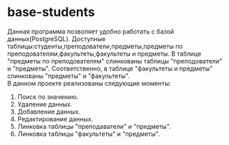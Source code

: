 # base-students
Данная программа позволяет удобно работать с базой данных(PostgreSQL). Доступные таблицы:студенты,преподователи,предметы,предметы по преподователям,факультеты,факультеты и предметы.
В таблице "предметы по преподователям" слинкованы таблицы "преподователи" и "предметы".
Соответственно, в таблице "факультеты и предметы" слинкованы "предметы" и "факультеты".   
В данном проекте реализованы следующие моменты: 
1. Поиск по значению. 
2. Удаление данных.
3. Добавление данных. 
4. Редактирование данных. 
5. Линковка таблицы "преподаватели" и "предметы". 
6. Линковка таблицы "факультеты" и "предметы".
